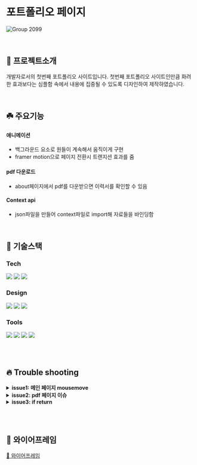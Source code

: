 
# 포트폴리오 페이지

![Group 2099](https://user-images.githubusercontent.com/118143036/232407085-35d67394-c86e-48ae-893e-eba38a0cfcc4.png)

<br>

## 🌱 프로젝트소개
개발자로서의 첫번째 포트폴리오 사이트입니다. 첫번째 포트폴리오 사이트인만큼 화려한 효과보다는 심플함 속에서 내용에 집중될 수 있도록 디자인하여 제작햐였습니다.

<br>

## ☘️ 주요기능

#### 애니메이션 

- 백그라운드 요소로 원들이 계속해서 움직이게 구현
- framer motion으로 페이지 전환시 트랜지션 효과를 줌

#### pdf 다운로드 

- about페이지에서 pdf를 다운받으면 이력서를 확인할 수 있음

#### Context api
- json파일을 만들어 context파일로 import해 자료들을 바인딩함

<br>

## 🔨 기술스택

### **Tech**

<p>
<img src="https://img.shields.io/badge/Next.js-000000?style=for-the-badge&logo=Next.js&logoColor=white">
<img src="https://img.shields.io/badge/sass-CC6699?style=for-the-badge&logo=sass&logoColor=white">
<img src="https://img.shields.io/badge/framer-0055FF?style=for-the-badge&logo=framer&logoColor=white">
<br>
</p>

### **Design**
<p>
<img src="https://img.shields.io/badge/Figma-F24E1E?style=for-the-badge&logo=Figma&logoColor=white"/>
<img src="https://img.shields.io/badge/adobeillustrator-FF9A00?style=for-the-badge&logo=adobeillustrator&logoColor=white"/>
<img src="https://img.shields.io/badge/adobephotoshop-31A8FF?style=for-the-badge&logo=adobephotoshop&logoColor=white"/>
</p>

### **Tools**

<p>
<img src="https://img.shields.io/badge/VSCode-007ACC?style=for-the-badge&logo=Visual Studio Code&logoColor=white"/>
<img src="https://img.shields.io/badge/Git-F05032?style=for-the-badge&logo=Git&logoColor=white"/>
<img src="https://img.shields.io/badge/Github-181717?style=for-the-badge&logo=github&logoColor=white">
<img src="https://img.shields.io/badge/vercel-000000?style=for-the-badge&logo=vercel&logoColor=white">
<br>
</p>

<br>

<br/>

## 🔥 Trouble shooting
<details>
<summary><strong> issue1: 메인 페이지 mousemove </strong></summary>

메인 텍스트에 mousemove를 적용시킨 결과 텍스트가 중앙정렬이 안되는 현상이 발생. transform이 아닌 justify-content로 정렬시켰다.
</details>

<details>
<summary><strong> issue2: pdf 페이지 이슈 </strong></summary>

처음 pdf 요소를 만들때 페이지 이동이라고 생각해 페이지를 따로 만들었지만 배포문제가 생겨 페이지가 아닌 컴포넌트로 만들어 재배포하였더니 해결되었다.
</details>

<details>
<summary><strong> issue3: if return </strong></summary>

projectdetail 컴포넌트에서 context를 import해 바인딩을한 이후, 다른 페이지 이동을 할때 에러가 발생하였다.
if문으로 빈 html태그를 return 시켰더니 해결되었다.

</details>




<br></br>
## 🌸 와이어프레임

[💾 와이어프레임](https://www.figma.com/file/Niu7ncdyxGArjgJysyoXat/portfolio?node-id=0-1&t=RRhYXC8t3C8r0krf-0)

<br></br>
